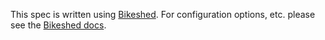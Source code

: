 This spec is written using [Bikeshed](http://github.com/tabatkins/bikeshed).
For configuration options, etc. please see the [Bikeshed docs](http://github.com/tabatkins/bikeshed).
